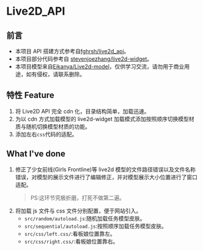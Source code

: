# Live2D_API

>

## 前言

- 本项目 API 搭建方式参考自[fghrsh/live2d_api](https://github.com/fghrsh/live2d_api)。
- 本项目部分代码参考自 [stevenjoezhang/live2d-widget](https://github.com/stevenjoezhang/live2d-widget)。
- 本项目模型来自[Eikanya/Live2d-model](https://github.com/Eikanya/Live2d-model)，仅供学习交流，请勿用于商业用途，如有侵权，请联系删除。

## 特性 Feature

1. 将 Live2D API 完全 cdn 化，目录结构简单，加载迅速。
2. 为以 cdn 方式加载模型的 live2d-widget 加载模式添加按照顺序切换模型材质与随机切换模型材质的功能。
3. 添加左右`css`代码的适配。

## What I've done

1. 修正了少女前线(Girls Frontline)等 live2d 模型的文件路径错误以及文件名称错误，对模型的展示文件进行了编辑修正，并对模型展示大小位置进行了窗口适配。
   > PS:这环节究极折磨，打死不做第二遍。
2. 将加载 js 文件与 css 文件分别配置，便于网站引入。
   - `src/random/autoload.js`:随机加载任务模型皮肤。
   - `src/sequential/autoload.js`:按照顺序加载任务模型皮肤。
   - `src/css/left.css/`:看板娘位置靠左。
   - `src/css/right.css/`:看板娘位置靠右。
